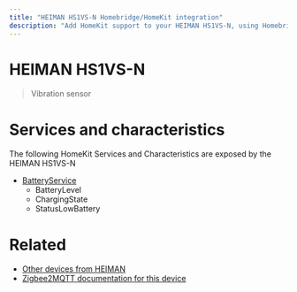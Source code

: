 ```yaml
---
title: "HEIMAN HS1VS-N Homebridge/HomeKit integration"
description: "Add HomeKit support to your HEIMAN HS1VS-N, using Homebridge, Zigbee2MQTT and homebridge-z2m."
---
```

<!---
This file has been GENERATED using src/docgen/docgen.ts
DO NOT EDIT THIS FILE MANUALLY!
-->
# HEIMAN HS1VS-N
> Vibration sensor


# Services and characteristics
The following HomeKit Services and Characteristics are exposed by
the HEIMAN HS1VS-N

* [BatteryService](../../battery.md)
  * BatteryLevel
  * ChargingState
  * StatusLowBattery


# Related
* [Other devices from HEIMAN](../index.md#heiman)
* [Zigbee2MQTT documentation for this device](https://www.zigbee2mqtt.io/devices/HS1VS-N.html)